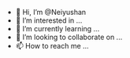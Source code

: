- 👋 Hi, I’m @Neiyushan
- 👀 I’m interested in ...
- 🌱 I’m currently learning ...
- 💞️ I’m looking to collaborate on ...
- 📫 How to reach me ...

<!---
Neiyushan/Neiyushan is a ✨ special ✨ repository because its `README.md` (this file) appears on your GitHub profile.
You can click the Preview link to take a look at your changes.
--->
